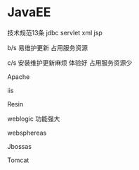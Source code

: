# JavaEE

技术规范13条 jdbc servlet xml jsp

b/s 易维护更新 占用服务资源

c/s 安装维护更新麻烦 体验好 占用服务资源少

Apache

iis

Resin

weblogic  功能强大

websphereas

Jbossas

Tomcat

